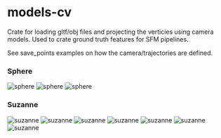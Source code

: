 # models-cv
Crate for loading gltf/obj files and projecting the verticies using camera models. Used to crate ground truth features for SFM pipelines. 

See save_points examples on how the camera/trajectories are defined.

### Sphere
![sphere](doc/camera_features_sphere_1.png)
![sphere](doc/camera_features_sphere_2.png)
![sphere](doc/camera_features_sphere_3.png)


### Suzanne
![suzanne](doc/camera_features_Suzanne_1.png)
![suzanne](doc/camera_features_Suzanne_2.png)
![suzanne](doc/camera_features_Suzanne_3.png)
![suzanne](doc/camera_features_Suzanne_4.png)
![suzanne](doc/camera_features_Suzanne_5.png)
![suzanne](doc/camera_features_Suzanne_6.png)
![suzanne](doc/camera_features_Suzanne_7.png)



